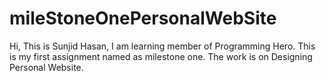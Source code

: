 # mileStoneOnePersonalWebSite

 Hi, This is Sunjid Hasan, 
 I am learning member of Programming Hero.
 This is my first assignment named as milestone one.
 The work is on Designing Personal Website.

